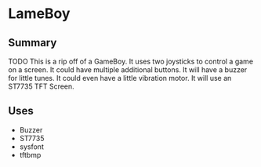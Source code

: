 # LameBoy

## Summary
TODO
This is a rip off of a GameBoy. It uses two joysticks to control a game on a screen. 
It could have multiple additional buttons.
It will have a buzzer for little tunes. It could even have a little vibration motor.
It will use an ST7735 TFT Screen.
 

## Uses
- Buzzer
- ST7735
- sysfont
- tftbmp